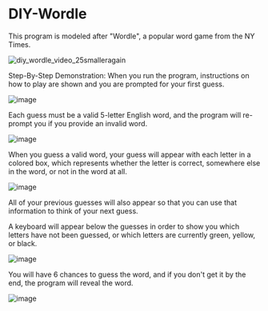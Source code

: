 # DIY-Wordle
This program is modeled after "Wordle", a popular word game from the NY Times.


![diy_wordle_video_25smalleragain](https://user-images.githubusercontent.com/81984349/224393948-01d54eb8-c883-46fd-b15b-d2e198028bab.gif)


Step-By-Step Demonstration:
When you run the program, instructions on how to play are shown and you are prompted for your first guess.

![image](https://user-images.githubusercontent.com/81984349/223861727-bef07e9d-6407-4c4c-bd23-b7be0a5af257.png)

Each guess must be a valid 5-letter English word, and the program will re-prompt you if you provide an invalid word.

![image](https://user-images.githubusercontent.com/81984349/223861772-371dba6f-808d-4a93-b32a-2f1a296bab43.png)

When you guess a valid word, your guess will appear with each letter in a colored box, which represents whether the letter is correct, somewhere else in the word, or not in the word at all.

![image](https://user-images.githubusercontent.com/81984349/223861836-733879de-e2d4-443f-8360-2ed9625016ad.png)

All of your previous guesses will also appear so that you can use that information to think of your next guess.

A keyboard will appear below the guesses in order to show you which letters have not been guessed, or which letters are currently green, yellow, or black.

![image](https://user-images.githubusercontent.com/81984349/223861939-c98ccb06-8a2c-45c1-b580-72dcaa3f71dc.png)

You will have 6 chances to guess the word, and if you don't get it by the end, the program will reveal the word.

![image](https://user-images.githubusercontent.com/81984349/223862015-d649c8eb-fcac-4182-a6ad-6e0b152d694b.png)


